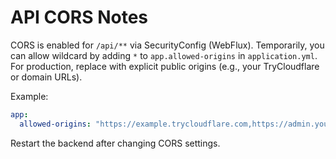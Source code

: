 # API CORS Notes

CORS is enabled for `/api/**` via SecurityConfig (WebFlux). Temporarily, you can allow wildcard by adding `*` to `app.allowed-origins` in `application.yml`. For production, replace with explicit public origins (e.g., your TryCloudflare or domain URLs).

Example:
```yaml
app:
  allowed-origins: "https://example.trycloudflare.com,https://admin.yourdomain.com,https://emp.yourdomain.com"
```

Restart the backend after changing CORS settings.
